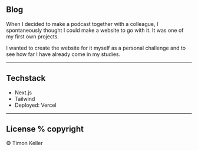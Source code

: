## Blog

When I decided to make a podcast together with a colleague, I spontaneously thought I could make a website to go with it. It was one of my first own projects.

I wanted to create the website for it myself as a personal challenge and to see how far I have already come in my studies. 

---

## Techstack

- Next.js
- Tailwind
- Deployed: Vercel

---

## License % copyright

© Timon Keller

